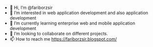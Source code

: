 - 👋 Hi, I’m @fariborzsir
- 👀 I’m interested in web application development and also application development
- 🌱 I’m currently learning enterprise web and mobile application development
- 💞️ I’m looking to collaborate on different projects.
- 📫 How to reach me https://fariborzsir.blogspot.com/

<!---
fariborzsir/fariborzsir is a ✨ special ✨ repository because its `README.md` (this file) appears on your GitHub profile.
You can click the Preview link to take a look at your changes.
--->
